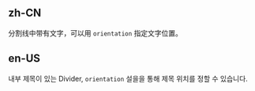 ## zh-CN

分割线中带有文字，可以用 `orientation` 指定文字位置。

## en-US

내부 제목이 있는 Divider, `orientation` 설을을 통해 제목 위치를 정할 수 있습니다.
